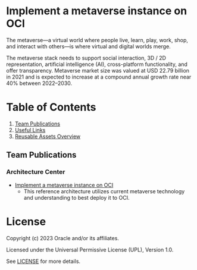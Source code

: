 # Implement a metaverse instance on OCI
 
The metaverse—a virtual world where people live, learn, play, work, shop, and interact with others—is where virtual and digital worlds merge.

The metaverse stack needs to support social interaction, 3D / 2D representation, artificial intelligence (AI), cross-platform functionality, and offer transparency. Metaverse market size was valued at USD 22.79 billion in 2021 and is expected to increase at a compound annual growth rate near 40% between 2022–2030.

# Table of Contents
 
1. [Team Publications](#team-publications)
2. [Useful Links](#useful-uinks)
3. [Reusable Assets Overview](#reusable-assets-overview)
 
## Team Publications

### Architecture Center
 
- [Implement a metaverse instance on OCI](https://docs.oracle.com/en/solutions/oci-metaverse-instance/index.html#GUID-B1943B07-C5BA-4C0E-9911-87CB1DDF1585)
    - This reference architecture utilizes current metaverse technology and understanding to best deploy it to OCI.

# License

Copyright (c) 2023 Oracle and/or its affiliates.

Licensed under the Universal Permissive License (UPL), Version 1.0.

See [LICENSE](https://github.com/oracle-devrel/technology-engineering/blob/folder-structure/LICENSE) for more details.
